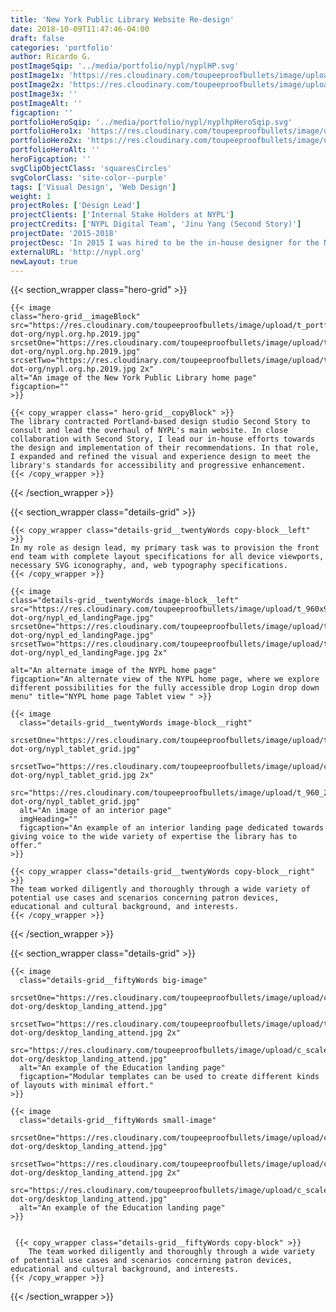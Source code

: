 ```yaml
---
title: 'New York Public Library Website Re-design'
date: 2018-10-09T11:47:46-04:00
draft: false
categories: 'portfolio'
author: Ricardo G.
postImageSqip: '../media/portfolio/nypl/nyplHP.svg'
postImage1x: 'https://res.cloudinary.com/toupeeproofbullets/image/upload/t_hp_portfolio/v1548722310/nypl-dot-org/desktop.png'
postImage2x: 'https://res.cloudinary.com/toupeeproofbullets/image/upload/t_hp_portfolio_2x/v1548722310/nypl-dot-org/desktop.png'
postImage3x: ''
postImageAlt: ''
figcaption: ''
portfolioHeroSqip: '../media/portfolio/nypl/nyplhpHeroSqip.svg'
portfolioHero1x: 'https://res.cloudinary.com/toupeeproofbullets/image/upload/t_portfolio_hero_16_9/v1548722310/nypl-dot-org/desktop.png'
portfolioHero2x: 'https://res.cloudinary.com/toupeeproofbullets/image/upload/t_portfolio_hero_2x/v1548722310/nypl-dot-org/desktop.png'
portfolioHeroAlt: ''
heroFigcaption: ''
svgClipObjectClass: 'squaresCircles'
svgColorClass: 'site-color--purple'
tags: ['Visual Design', 'Web Design']
weight: 1
projectRoles: ['Design Lead']
projectClients: ['Internal Stake Holders at NYPL']
projectCredits: ['NYPL Digital Team', 'Jinu Yang (Second Story)']
projectDate: '2015-2018'
projectDesc: 'In 2015 I was hired to be the in-house designer for the New York Public Library. My initial responsibility was to oversee the visual and interface design efforts for the New York Public Library redesign.'
externalURL: 'http://nypl.org'
newLayout: true
---
```


{{< section_wrapper class="hero-grid" >}}

    {{< image
    class="hero-grid__imageBlock"
    src="https://res.cloudinary.com/toupeeproofbullets/image/upload/t_portfolio_hero_16_9/v1571683582/nypl-dot-org/nypl.org.hp.2019.jpg"
    srcsetOne="https://res.cloudinary.com/toupeeproofbullets/image/upload/t_portfolio_hero_16_9/v1571683582/nypl-dot-org/nypl.org.hp.2019.jpg"
    srcsetTwo="https://res.cloudinary.com/toupeeproofbullets/image/upload/t_portfolio_hero_2x/v1571683582/nypl-dot-org/nypl.org.hp.2019.jpg 2x"
    alt="An image of the New York Public Library home page"
    figcaption=""
    >}}

    {{< copy_wrapper class=" hero-grid__copyBlock" >}}
    The library contracted Portland-based design studio Second Story to consult and lead the overhaul of NYPL's main website. In close collaboration with Second Story, I lead our in-house efforts towards the design and implementation of their recommendations. In that role, I expanded and refined the visual and experience design to meet the library's standards for accessibility and progressive enhancement.
    {{< /copy_wrapper >}}

{{< /section_wrapper >}}

{{< section_wrapper class="details-grid" >}}

    {{< copy_wrapper class="details-grid__twentyWords copy-block__left" >}}
    In my role as design lead, my primary task was to provision the front end team with complete layout specifications for all device viewports, necessary SVG iconography, and, web typography specifications.
    {{< /copy_wrapper >}}

    {{< image
    class="details-grid__twentyWords image-block__left"
    src="https://res.cloudinary.com/toupeeproofbullets/image/upload/t_960x960_1x/nypl-dot-org/nypl_ed_landingPage.jpg"
    srcsetOne="https://res.cloudinary.com/toupeeproofbullets/image/upload/t_960x960_1x/nypl-dot-org/nypl_ed_landingPage.jpg"
    srcsetTwo="https://res.cloudinary.com/toupeeproofbullets/image/upload/t_960X960_2x/nypl-dot-org/nypl_ed_landingPage.jpg 2x"

    alt="An alternate image of the NYPL home page"
    figcaption="An alternate view of the NYPL home page, where we explore different possibilities for the fully accessible drop Login drop down menu" title="NYPL home page Tablet view " >}}

    {{< image
      class="details-grid__twentyWords image-block__right"
      srcsetOne="https://res.cloudinary.com/toupeeproofbullets/image/upload/t_960_2x3/v1548722309/nypl-dot-org/nypl_tablet_grid.jpg"
      srcsetTwo="https://res.cloudinary.com/toupeeproofbullets/image/upload/c_scale,w_960/ar_4:3,c_crop,dpr_2.0,g_north_west,w_960/nypl-dot-org/nypl_tablet_grid.jpg 2x"
      src="https://res.cloudinary.com/toupeeproofbullets/image/upload/t_960_2x3/v1548722309/nypl-dot-org/nypl_tablet_grid.jpg"
      alt="An image of an interior page"
      imgHeading=""
      figcaption="An example of an interior landing page dedicated towards giving voice to the wide variety of expertise the library has to offer."
    >}}

    {{< copy_wrapper class="details-grid__twentyWords copy-block__right" >}}
    The team worked diligently and thoroughly through a wide variety of potential use cases and scenarios concerning patron devices, educational and cultural background, and interests.
    {{< /copy_wrapper >}}

{{< /section_wrapper >}}

{{< section_wrapper class="details-grid" >}}

    {{< image
      class="details-grid__fiftyWords big-image"
      srcsetOne="https://res.cloudinary.com/toupeeproofbullets/image/upload/c_scale,w_960/ar_4:3,c_crop,dpr_1.0,g_north_west,w_960/v1549840263/nypl-dot-org/desktop_landing_attend.jpg"
      srcsetTwo="https://res.cloudinary.com/toupeeproofbullets/image/upload/t_960_4x3_2x/v1549840263/nypl-dot-org/desktop_landing_attend.jpg 2x"
      src="https://res.cloudinary.com/toupeeproofbullets/image/upload/c_scale,w_960/ar_4:3,c_crop,dpr_1.0,g_north_west,w_960/v1549840263/nypl-dot-org/desktop_landing_attend.jpg"
      alt="An example of the Education landing page"
      figcaption="Modular templates can be used to create different kinds of layouts with minimal effort."
    >}}

    {{< image
      class="details-grid__fiftyWords small-image"
      srcsetOne="https://res.cloudinary.com/toupeeproofbullets/image/upload/c_scale,w_960/ar_4:3,c_crop,dpr_1.0,g_north_west,w_960/v1549840263/nypl-dot-org/desktop_landing_attend.jpg"
      srcsetTwo="https://res.cloudinary.com/toupeeproofbullets/image/upload/c_scale,w_960/ar_4:3,c_crop,dpr_2.0,g_north_west,w_960/v1549840263/nypl-dot-org/desktop_landing_attend.jpg 2x"
      src="https://res.cloudinary.com/toupeeproofbullets/image/upload/c_scale,w_960/ar_4:3,c_crop,dpr_1.0,g_north_west,w_960/v1549840263/nypl-dot-org/desktop_landing_attend.jpg"
      alt="An example of the Education landing page"
    >}}


     {{< copy_wrapper class="details-grid__fiftyWords copy-block" >}}
        The team worked diligently and thoroughly through a wide variety of potential use cases and scenarios concerning patron devices, educational and cultural background, and interests.
    {{< /copy_wrapper >}}

{{< /section_wrapper >}}
